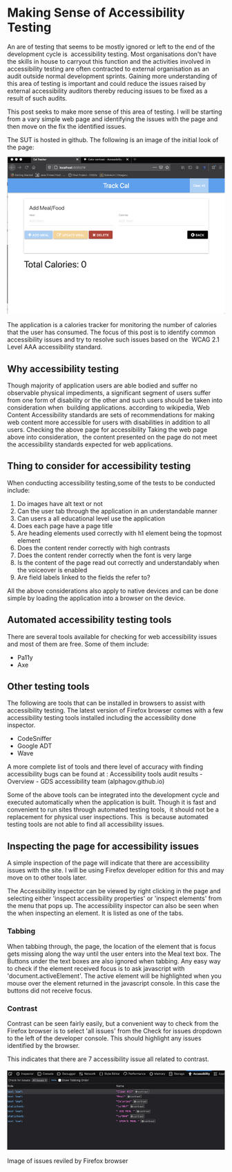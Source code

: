 # Making Sense of Accessibility Testing

An are of testing that seems to be mostly ignored or left to the end of the development cycle is  accessibility testing. Most organisations don't have the skills in house to carryout this function and the activities involved in accessibility testing are often contracted to external organisation as an audit outside normal development sprints. 
Gaining more understanding of this area of testing is important and could reduce the issues raised by external accessibility auditors thereby reducing issues to be fixed as a result of such audits.

This post seeks to make more sense of this area of testing. I will be starting from a vary simple web page and identifying the issues with the page and then move on the fix the identified issues. 

The SUT is hosted in github. 
The following is an image of the initial look of the page:  
   

     

![Initial page look](images/firstLook.png)
  

The application is a calories tracker for monitoring the number of calories that the user has consumed. The focus of this post is to identify common accessibility issues and try to resolve such issues based on the  WCAG 2.1 Level AAA accessibility standard.

## Why accessibility testing
Though majority of application users are able bodied and suffer no observable physical impediments, a significant segment of users suffer from one form of disability or the other and such users should be taken into consideration when  building applications. 
according to wikipedia, Web Content Accessibility standards are sets of recommendations for making web content more accessible for users with disabilities in addition to all users.
Checking the above page for accessibility
Taking the web page above into consideration,  the content presented on the page do not meet the accessibility standards expected for web applications. 

## Thing to consider for accessibility testing
When conducting accessibility testing,some of the tests to be conducted include: 

1. Do images have alt text or not
2. Can the user tab through the application in an understandable manner
3. Can users a all educational level use the application
4. Does each page have a page title
5. Are heading elements used correctly with h1 element being the topmost element
6. Does the content render correctly with high contrasts
7. Does the content render correctly when the font is very large
8. Is the content of the page read out correctly and understandably when the voiceover is enabled
9. Are field labels linked to the fields the refer to?

All the above considerations also apply to native devices and can be done simple by loading the application into a browser on the device. 



## Automated accessibility testing tools

There are several tools available for checking for web accessibility issues and most of them are free. Some of them include: 

- Pa11y
- Axe

## Other testing tools
The following are tools that can be installed in browsers to assist with accessibility testing. The latest version of Firefox browser comes with a few accessibility testing tools installed including the accessibility done inspector. 

- CodeSniffer
- Google ADT
- Wave

  
A more complete list of tools and there level of accuracy with finding accessibility bugs can be found at : Accessibility tools audit results - Overview - GDS accessibility team (alphagov.github.io)


Some of the above tools can be integrated into the development cycle and executed automatically when the application is built. Though it is fast and convenient to run sites through automated testing tools,  it should not be a replacement for physical user inspections.
This  is because automated testing tools are not able to find all accessibility issues.    

## Inspecting the page for accessibility issues
A simple inspection of the page will indicate that there are accessibility issues with the site.
I will be using Firefox developer edition for this and may move on to other tools later. 

The Accessibility inspector can be viewed by right clicking in the page and selecting either 'inspect accessibility properties' or 'inspect elements' from the menu that pops up.
The accessibility inspector can also be seen when the when inspecting an element. It is listed as one of the tabs.

### Tabbing
When tabbing through, the page, the location of the element that is focus gets missing along the way until the user enters into the Meal text box.
The Buttons under the text boxes are also ignored when tabbing. Any easy way to check if the element received focus is to ask javascript with 'document.activeElement'. The active element will be highlighted when you mouse over the element returned in the javascript console. In this case the buttons did not receive focus.

### Contrast

Contrast can be seen fairly easily, but a convenient way to check from the Firefox browser is to select 'all issues' from the Check for issues dropdown to the left of the developer console. This should highlight any issues identified by the browser.

This indicates that there are 7 accessibility issue all related to contrast.

![accessibility feedback from Firefox browser](images/contrastfeeedback.png)

Image of issues reviled by Firefox browser

